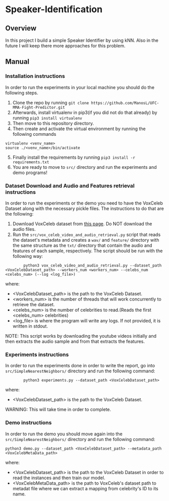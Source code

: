 # Speaker-Identification

## Overview

In this project I build a simple Speaker Identifier by using kNN. Also in the future I will keep there more approaches for this problem.

## Manual

### Installation instructions
In order to run the experiments in your local machine you should do the following steps.

1. Clone the repo by running `git clone https://github.com/ManosL/UFC-MMA-Fight-Predictor.git`
2. Afterwards, install virtualenv in pip3(if you did not do that already) by running
`pip3 install virtualenv`
3. Then move to this repository directory.
4. Then create and activate the virtual environment by running the following commands
```
virtualenv <venv_name>
source ./<venv_name>/bin/activate
```
5. Finally install the requirements by running `pip3 install -r requirements.txt`
6. You are ready to move to `src/` directory and run the experiments and demo programs!

### Dataset Download and Audio and Features retrieval instructions

In order to run the experiments or the demo you need to have the VoxCeleb Dataset along with the necessary pickle files. The instructions to do that are the following:

1. Download VoxCeleb dataset from [this page](https://mm.kaist.ac.kr/datasets/voxceleb/#downloads). Do NOT download the audio files.
2. Run the `src/vox_celeb_video_and_audio_retrieval.py` script that reads the dataset's metadata and creates a `wav/` and `feature/` directory with the same structure as the `txt/` directory that contain the audio and features of each sample, respectively. The script should be run with the following way:
```
        python3 vox_celeb_video_and_audio_retrieval.py --dataset_path <VoxCelebDataset_path> --workers_num <workers_num> --celebs_num <celebs_num> (--log <log_file>)
```
where:
- <VoxCelebDataset_path> is the path to the VoxCeleb Dataset.
- <workers_num> is the number of threads that will work concurrently to retrieve the dataset.
- <celebs_num> is the number of celebrities to read.(Reads the first <celebs_num> celebrities)
- <log_file> is where the program will write any logs. If not provided, it is written in stdout.

NOTE: This script works by downloading the youtube videos initially and then extracts the audio sample and from that extracts the features.

### Experiments instructions

In order to run the experiments done in order to write the report, go into `src/SimpleNearestNeighbors/` directory and run the following
command:

```
        python3 experiments.py --dataset_path <VoxCelebDataset_path>
```

where:
- <VoxCelebDataset_path> is the path to the VoxCeleb Dataset.

WARNING: This will take time in order to complete.

### Demo instructions

In order to run the demo you should move again into the `src/SimpleNearestNeighbors/` directory and run the following command:
```
python3 demo.py --dataset_path <VoxCelebDataset_path> --metadata_path <VoxCelebMetaData_path>
```
where:
- <VoxCelebDataset_path> is the path to the VoxCeleb Dataset in order to read the instances and then train our model.
- <VoxCelebMetaData_path> is the path to VoxCeleb's dataset path to metadat file where we can extract a mapping from celebrity's ID to its name.